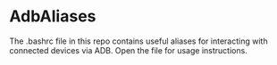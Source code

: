 # AdbAliases

The .bashrc file in this repo contains useful aliases for interacting with connected devices via ADB. Open the file for usage instructions. 
